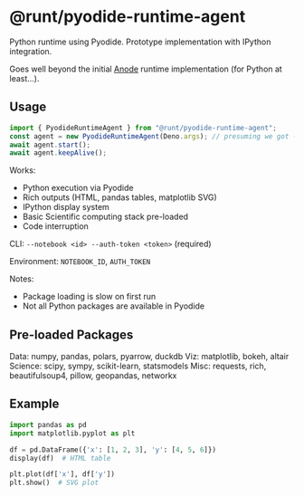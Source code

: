 # @runt/pyodide-runtime-agent

Python runtime using Pyodide. Prototype implementation with IPython integration.

Goes well beyond the initial [Anode](https://github.com/rgbkrk/anode) runtime implementation (for Python at least...).

## Usage

```typescript
import { PyodideRuntimeAgent } from "@runt/pyodide-runtime-agent";
const agent = new PyodideRuntimeAgent(Deno.args); // presuming we got --notebook=NOTEBOOK_ID, etc.
await agent.start();
await agent.keepAlive();
```

Works:

- Python execution via Pyodide
- Rich outputs (HTML, pandas tables, matplotlib SVG)
- IPython display system
- Basic Scientific computing stack pre-loaded
- Code interruption

CLI: `--notebook <id> --auth-token <token>` (required)

Environment: `NOTEBOOK_ID`, `AUTH_TOKEN`

Notes:

- Package loading is slow on first run
- Not all Python packages are available in Pyodide

## Pre-loaded Packages

Data: numpy, pandas, polars, pyarrow, duckdb
Viz: matplotlib, bokeh, altair
Science: scipy, sympy, scikit-learn, statsmodels
Misc: requests, rich, beautifulsoup4, pillow, geopandas, networkx

## Example

```python
import pandas as pd
import matplotlib.pyplot as plt

df = pd.DataFrame({'x': [1, 2, 3], 'y': [4, 5, 6]})
display(df)  # HTML table

plt.plot(df['x'], df['y'])
plt.show()  # SVG plot
```
